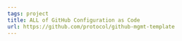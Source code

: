 ```yaml
---
tags: project
title: ALL of GitHub Configuration as Code
url: https://github.com/protocol/github-mgmt-template
---
```

